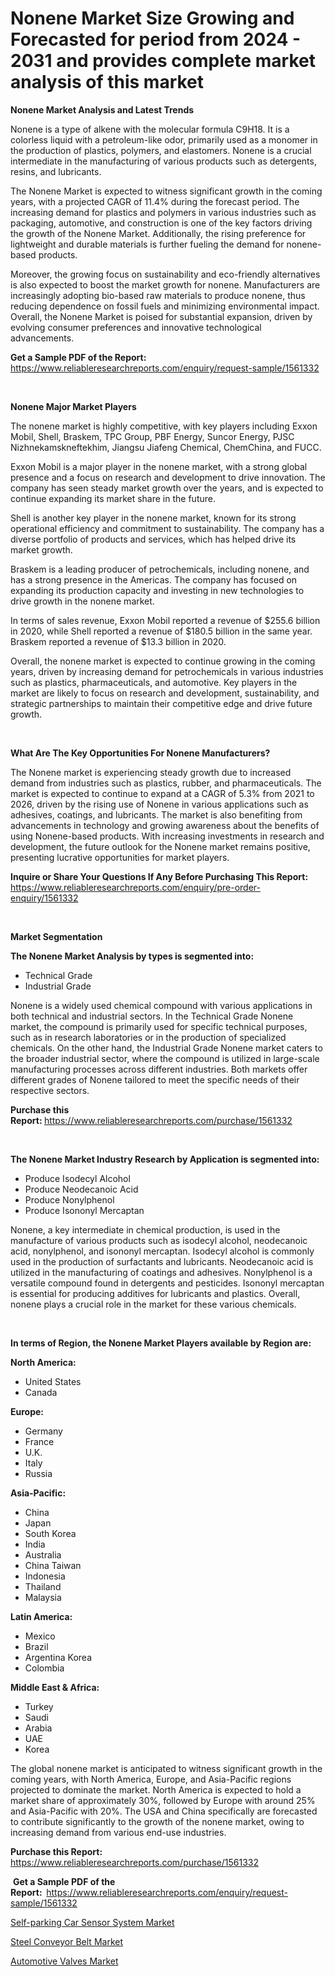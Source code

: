 <p><h1>Nonene Market Size Growing and Forecasted for period from 2024 - 2031 and provides complete market analysis of this market</h1></p><p><strong>Nonene Market Analysis and Latest Trends</strong></p>
<p><p>Nonene is a type of alkene with the molecular formula C9H18. It is a colorless liquid with a petroleum-like odor, primarily used as a monomer in the production of plastics, polymers, and elastomers. Nonene is a crucial intermediate in the manufacturing of various products such as detergents, resins, and lubricants.</p><p>The Nonene Market is expected to witness significant growth in the coming years, with a projected CAGR of 11.4% during the forecast period. The increasing demand for plastics and polymers in various industries such as packaging, automotive, and construction is one of the key factors driving the growth of the Nonene Market. Additionally, the rising preference for lightweight and durable materials is further fueling the demand for nonene-based products.</p><p>Moreover, the growing focus on sustainability and eco-friendly alternatives is also expected to boost the market growth for nonene. Manufacturers are increasingly adopting bio-based raw materials to produce nonene, thus reducing dependence on fossil fuels and minimizing environmental impact. Overall, the Nonene Market is poised for substantial expansion, driven by evolving consumer preferences and innovative technological advancements.</p></p>
<p><strong>Get a Sample PDF of the Report:&nbsp;</strong> <a href="https://www.reliableresearchreports.com/enquiry/request-sample/1561332">https://www.reliableresearchreports.com/enquiry/request-sample/1561332</a></p>
<p>&nbsp;</p>
<p><strong>Nonene Major Market Players</strong></p>
<p><p>The nonene market is highly competitive, with key players including Exxon Mobil, Shell, Braskem, TPC Group, PBF Energy, Suncor Energy, PJSC Nizhnekamskneftekhim, Jiangsu Jiafeng Chemical, ChemChina, and FUCC. </p><p>Exxon Mobil is a major player in the nonene market, with a strong global presence and a focus on research and development to drive innovation. The company has seen steady market growth over the years, and is expected to continue expanding its market share in the future. </p><p>Shell is another key player in the nonene market, known for its strong operational efficiency and commitment to sustainability. The company has a diverse portfolio of products and services, which has helped drive its market growth. </p><p>Braskem is a leading producer of petrochemicals, including nonene, and has a strong presence in the Americas. The company has focused on expanding its production capacity and investing in new technologies to drive growth in the nonene market. </p><p>In terms of sales revenue, Exxon Mobil reported a revenue of $255.6 billion in 2020, while Shell reported a revenue of $180.5 billion in the same year. Braskem reported a revenue of $13.3 billion in 2020. </p><p>Overall, the nonene market is expected to continue growing in the coming years, driven by increasing demand for petrochemicals in various industries such as plastics, pharmaceuticals, and automotive. Key players in the market are likely to focus on research and development, sustainability, and strategic partnerships to maintain their competitive edge and drive future growth.</p></p>
<p>&nbsp;</p>
<p><strong>What Are The Key Opportunities For Nonene Manufacturers?</strong></p>
<p><p>The Nonene market is experiencing steady growth due to increased demand from industries such as plastics, rubber, and pharmaceuticals. The market is expected to continue to expand at a CAGR of 5.3% from 2021 to 2026, driven by the rising use of Nonene in various applications such as adhesives, coatings, and lubricants. The market is also benefiting from advancements in technology and growing awareness about the benefits of using Nonene-based products. With increasing investments in research and development, the future outlook for the Nonene market remains positive, presenting lucrative opportunities for market players.</p></p>
<p><strong>Inquire or Share Your Questions If Any Before Purchasing This Report:</strong> <a href="https://www.reliableresearchreports.com/enquiry/pre-order-enquiry/1561332">https://www.reliableresearchreports.com/enquiry/pre-order-enquiry/1561332</a></p>
<p>&nbsp;</p>
<p><strong>Market Segmentation</strong></p>
<p><strong>The Nonene Market Analysis by types is segmented into:</strong></p>
<p><ul><li>Technical Grade</li><li>Industrial Grade</li></ul></p>
<p><p>Nonene is a widely used chemical compound with various applications in both technical and industrial sectors. In the Technical Grade Nonene market, the compound is primarily used for specific technical purposes, such as in research laboratories or in the production of specialized chemicals. On the other hand, the Industrial Grade Nonene market caters to the broader industrial sector, where the compound is utilized in large-scale manufacturing processes across different industries. Both markets offer different grades of Nonene tailored to meet the specific needs of their respective sectors.</p></p>
<p><strong>Purchase this Report:&nbsp;</strong><a href="https://www.reliableresearchreports.com/purchase/1561332">https://www.reliableresearchreports.com/purchase/1561332</a></p>
<p>&nbsp;</p>
<p><strong>The Nonene Market Industry Research by Application is segmented into:</strong></p>
<p><ul><li>Produce Isodecyl Alcohol</li><li>Produce Neodecanoic Acid</li><li>Produce Nonylphenol</li><li>Produce Isononyl Mercaptan</li></ul></p>
<p><p>Nonene, a key intermediate in chemical production, is used in the manufacture of various products such as isodecyl alcohol, neodecanoic acid, nonylphenol, and isononyl mercaptan. Isodecyl alcohol is commonly used in the production of surfactants and lubricants. Neodecanoic acid is utilized in the manufacturing of coatings and adhesives. Nonylphenol is a versatile compound found in detergents and pesticides. Isononyl mercaptan is essential for producing additives for lubricants and plastics. Overall, nonene plays a crucial role in the market for these various chemicals.</p></p>
<p>&nbsp;</p>
<p><strong>In terms of Region, the Nonene Market Players available by Region are:</strong></p>
<p>
    <p> <strong> North America: </strong>
        <ul>
            <li>United States</li>
            <li>Canada</li>
        </ul>
        </p> 
    <p> <strong> Europe: </strong>
        <ul>
            <li>Germany</li>
            <li>France</li>
            <li>U.K.</li>
            <li>Italy</li>
            <li>Russia</li>
        </ul>
        </p> 
    <p> <strong> Asia-Pacific: </strong>
        <ul>
            <li>China</li>
            <li>Japan</li>
            <li>South Korea</li>
            <li>India</li>
            <li>Australia</li>
            <li>China Taiwan</li>
            <li>Indonesia</li>
            <li>Thailand</li>
            <li>Malaysia</li>
        </ul>
        </p> 
    <p> <strong> Latin America: </strong>
        <ul>
            <li>Mexico</li>
            <li>Brazil</li>
            <li>Argentina Korea</li>
            <li>Colombia</li>
        </ul>
        </p> 
    <p> <strong> Middle East & Africa: </strong>
        <ul>
            <li>Turkey</li>
            <li>Saudi</li>
            <li>Arabia</li>
            <li>UAE</li>
            <li>Korea</li>
        </ul>
    </p>
    </p>
<p><p>The global nonene market is anticipated to witness significant growth in the coming years, with North America, Europe, and Asia-Pacific regions projected to dominate the market. North America is expected to hold a market share of approximately 30%, followed by Europe with around 25% and Asia-Pacific with 20%. The USA and China specifically are forecasted to contribute significantly to the growth of the nonene market, owing to increasing demand from various end-use industries.</p></p>
<p><strong>Purchase this Report: </strong><a href="https://www.reliableresearchreports.com/purchase/1561332">https://www.reliableresearchreports.com/purchase/1561332</a></p>
<p>&nbsp;<strong>Get a Sample PDF of the Report:&nbsp;&nbsp;</strong><a href="https://www.reliableresearchreports.com/enquiry/request-sample/1561332">https://www.reliableresearchreports.com/enquiry/request-sample/1561332</a></p>
<p><strong></strong></p>
<p><p><a href="https://view.publitas.com/reportprime-1/self-parking-car-sensor-system-market-research-report-unlocks-analysis-on-the-market-financial-status-market-size-and-market-revenue-upto-2030/">Self-parking Car Sensor System Market</a></p><p><a href="https://view.publitas.com/reportprime-1/steel-conveyor-belt-market-furnish-information-about-market-size-market-share-market-dynamics-and-projections-spanning-from-2023-to-2030/">Steel Conveyor Belt Market</a></p><p><a href="https://view.publitas.com/reportprime-1/automotive-valves-market-research-report-forecasted-for-period-from-2023-2030-by-market-type-market-application-and-region/">Automotive Valves Market</a></p></p>